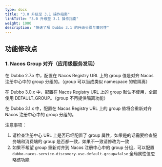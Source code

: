 ```yaml
---
type: docs
title: "3.0 升级至 3.1 操作指南"
linkTitle: "3.0 升级至 3.1 操作指南"
weight: 1000
description: "快速了解 Dubbo 3.1 的升级步骤与兼容性"
---
```


## 功能修改点

### 1. Nacos Group 对齐（应用级服务发现）

在 Dubbo 2.7.x 中，配置在 Nacos Registry URL 上的 group 值是对齐 Nacos 注册中心中的 group 分组的。（group 可以当成类似 namespace 的软隔离）

在 Dubbo 3.0.x 中，配置在 Nacos Registry URL 上的 group 默认不使用，全部使用 DEFAULT_GROUP。（group 不再提供隔离功能）

在 Dubbo 3.1.x 中，配置在 Nacos Registry URL 上的 group 值将会重新对齐 Nacos 注册中心中的 group 分组的。

注意事项：

1. 请检查注册中心 URL 上是否已经配置了 group 属性，如果是的话需要检查服务端和消费端的 group 是否都一致，如果不一致请修改为一致
2. 如果不希望 group 重新对齐到 Nacos 注册中心中的 group 分组，可以配置 `dubbo.nacos-service-discovery.use-default-group=false` 全局属性值忽略该功能

